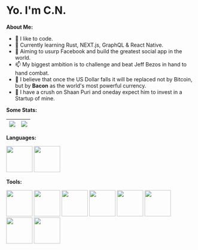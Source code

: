 # Yo. I'm C.N.

**About Me:** 
- 👀 I like to code.
- 🌱 Currently learning Rust, NEXT.js, GraphQL & React Native.
- 👋 Aiming to usurp Facebook and build the greatest social app in the world.
- 📫 My biggest ambition is to challenge and beat Jeff Bezos in hand to hand combat.
- 🥓 I believe that once the US Dollar falls it will be replaced not by Bitcoin, but by **Bacon** as the world's most powerful currency.
- 💞️ I have a crush on Shaan Puri and oneday expect him to invest in a Startup of mine.



**Some Stats:**

| <a href="https://github.com/anuraghazra/github-readme-stats"><img align="center" src="https://github-readme-stats.vercel.app/api?username=CN-M&theme=tokyonight&custom_title=C.N.'s Github Stats&show_icons=true&count_private=true&hide_border=true"/></a> | <a href="https://github.com/anuraghazra/convoychat"><img align="center" src="https://github-readme-stats.vercel.app/api/top-langs/?username=CN-M&layout=compact&hide_border=true"/></a> |
| ------------- | ------------- |

**Languages:** 

<img><img height="70" src="https://upload.wikimedia.org/wikipedia/commons/thumb/9/99/Unofficial_JavaScript_logo_2.svg/2048px-Unofficial_JavaScript_logo_2.svg.png"></coimgde>
<img><img height="70" src="https://logos-world.net/wp-content/uploads/2021/10/Python-Emblem.png"></img>

**Tools:**

<img><img height="70" src="https://upload.wikimedia.org/wikipedia/commons/thumb/6/61/HTML5_logo_and_wordmark.svg/512px-HTML5_logo_and_wordmark.svg.png"></img>
<img><img height="70" src="https://upload.wikimedia.org/wikipedia/commons/thumb/d/d5/CSS3_logo_and_wordmark.svg/1452px-CSS3_logo_and_wordmark.svg.png"></img>
<img><img height="70" src="https://git-scm.com/images/logos/downloads/Git-Icon-1788C.png"></img>
<img><img height="70" src="https://brandslogos.com/wp-content/uploads/images/react-logo-vector.svg"></img>
<img><img height="70" src="https://expressjs.com/images/express-facebook-share.png"></img>
<img><img height="70" src="https://encrypted-tbn0.gstatic.com/images?q=tbn:ANd9GcSQ4vXlgApMA6WnF3rgrefW_p5BF6T0auS87Q&usqp=CAU.jpg"></img> 
<img><img height="70" src="https://1000logos.net/wp-content/uploads/2020/08/MongoDB-Emblem.jpg"></img>
<img><img height="70" src="https://upload.wikimedia.org/wikipedia/commons/thumb/9/96/Sass_Logo_Color.svg/512px-Sass_Logo_Color.svg.png?20150315202757"></img>

<!---
CN-M/CN-M is a ✨ special ✨ repository because its `README.md` (this file) appears on your GitHub profile.
You can click the Preview link to take a look at your changes.
--->
